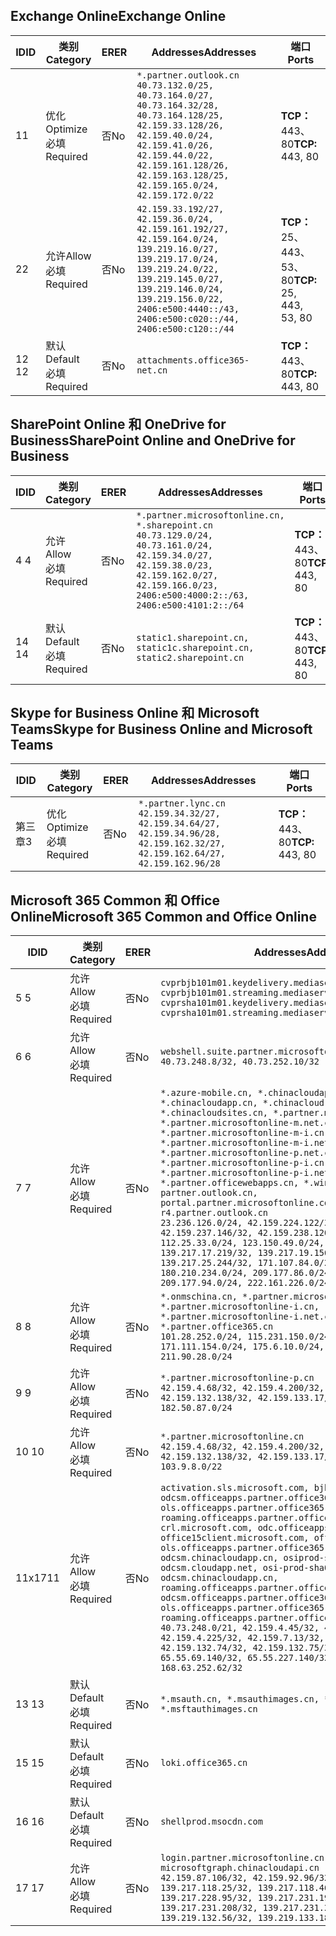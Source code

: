<!--THIS FILE IS AUTOMATICALLY GENERATED. MANUAL CHANGES WILL BE OVERWRITTEN.-->
<!--Please contact the Office 365 Endpoints team with any questions.-->
<!--China endpoints version 2020033100-->
<!--File generated 2020-06-13 17:00:13.9786-->

## <a name="exchange-online"></a><span data-ttu-id="ae18a-101">Exchange Online</span><span class="sxs-lookup"><span data-stu-id="ae18a-101">Exchange Online</span></span>

<span data-ttu-id="ae18a-102">ID</span><span class="sxs-lookup"><span data-stu-id="ae18a-102">ID</span></span> | <span data-ttu-id="ae18a-103">类别</span><span class="sxs-lookup"><span data-stu-id="ae18a-103">Category</span></span> | <span data-ttu-id="ae18a-104">ER</span><span class="sxs-lookup"><span data-stu-id="ae18a-104">ER</span></span> | <span data-ttu-id="ae18a-105">Addresses</span><span class="sxs-lookup"><span data-stu-id="ae18a-105">Addresses</span></span> | <span data-ttu-id="ae18a-106">端口</span><span class="sxs-lookup"><span data-stu-id="ae18a-106">Ports</span></span>
-- | -------------------- | -- | ---------------------------------------------------------------------------------------------------------------------------------------------------------------------------------------------------------------------------------------------- | ------------------------
<span data-ttu-id="ae18a-107">1</span><span class="sxs-lookup"><span data-stu-id="ae18a-107">1</span></span> | <span data-ttu-id="ae18a-108">优化</span><span class="sxs-lookup"><span data-stu-id="ae18a-108">Optimize</span></span><BR><span data-ttu-id="ae18a-109">必填</span><span class="sxs-lookup"><span data-stu-id="ae18a-109">Required</span></span> | <span data-ttu-id="ae18a-110">否</span><span class="sxs-lookup"><span data-stu-id="ae18a-110">No</span></span> | `*.partner.outlook.cn`<BR>`40.73.132.0/25, 40.73.164.0/27, 40.73.164.32/28, 40.73.164.128/25, 42.159.33.128/26, 42.159.40.0/24, 42.159.41.0/26, 42.159.44.0/22, 42.159.161.128/26, 42.159.163.128/25, 42.159.165.0/24, 42.159.172.0/22` | <span data-ttu-id="ae18a-111">**TCP：** 443、80</span><span class="sxs-lookup"><span data-stu-id="ae18a-111">**TCP:** 443, 80</span></span>
<span data-ttu-id="ae18a-112">2</span><span class="sxs-lookup"><span data-stu-id="ae18a-112">2</span></span> | <span data-ttu-id="ae18a-113">允许</span><span class="sxs-lookup"><span data-stu-id="ae18a-113">Allow</span></span><BR><span data-ttu-id="ae18a-114">必填</span><span class="sxs-lookup"><span data-stu-id="ae18a-114">Required</span></span> | <span data-ttu-id="ae18a-115">否</span><span class="sxs-lookup"><span data-stu-id="ae18a-115">No</span></span> | `42.159.33.192/27, 42.159.36.0/24, 42.159.161.192/27, 42.159.164.0/24, 139.219.16.0/27, 139.219.17.0/24, 139.219.24.0/22, 139.219.145.0/27, 139.219.146.0/24, 139.219.156.0/22, 2406:e500:4440::/43, 2406:e500:c020::/44, 2406:e500:c120::/44` | <span data-ttu-id="ae18a-116">**TCP：** 25、443、53、80</span><span class="sxs-lookup"><span data-stu-id="ae18a-116">**TCP:** 25, 443, 53, 80</span></span>
<span data-ttu-id="ae18a-117">12 </span><span class="sxs-lookup"><span data-stu-id="ae18a-117">12</span></span> | <span data-ttu-id="ae18a-118">默认</span><span class="sxs-lookup"><span data-stu-id="ae18a-118">Default</span></span><BR><span data-ttu-id="ae18a-119">必填</span><span class="sxs-lookup"><span data-stu-id="ae18a-119">Required</span></span> | <span data-ttu-id="ae18a-120">否</span><span class="sxs-lookup"><span data-stu-id="ae18a-120">No</span></span> | `attachments.office365-net.cn` | <span data-ttu-id="ae18a-121">**TCP：** 443、80</span><span class="sxs-lookup"><span data-stu-id="ae18a-121">**TCP:** 443, 80</span></span>

## <a name="sharepoint-online-and-onedrive-for-business"></a><span data-ttu-id="ae18a-122">SharePoint Online 和 OneDrive for Business</span><span class="sxs-lookup"><span data-stu-id="ae18a-122">SharePoint Online and OneDrive for Business</span></span>

<span data-ttu-id="ae18a-123">ID</span><span class="sxs-lookup"><span data-stu-id="ae18a-123">ID</span></span> | <span data-ttu-id="ae18a-124">类别</span><span class="sxs-lookup"><span data-stu-id="ae18a-124">Category</span></span> | <span data-ttu-id="ae18a-125">ER</span><span class="sxs-lookup"><span data-stu-id="ae18a-125">ER</span></span> | <span data-ttu-id="ae18a-126">Addresses</span><span class="sxs-lookup"><span data-stu-id="ae18a-126">Addresses</span></span> | <span data-ttu-id="ae18a-127">端口</span><span class="sxs-lookup"><span data-stu-id="ae18a-127">Ports</span></span>
-- | ------------------- | -- | --------------------------------------------------------------------------------------------------------------------------------------------------------------------------------------------------- | ----------------
<span data-ttu-id="ae18a-128">4 </span><span class="sxs-lookup"><span data-stu-id="ae18a-128">4</span></span> | <span data-ttu-id="ae18a-129">允许</span><span class="sxs-lookup"><span data-stu-id="ae18a-129">Allow</span></span><BR><span data-ttu-id="ae18a-130">必填</span><span class="sxs-lookup"><span data-stu-id="ae18a-130">Required</span></span> | <span data-ttu-id="ae18a-131">否</span><span class="sxs-lookup"><span data-stu-id="ae18a-131">No</span></span> | `*.partner.microsoftonline.cn, *.sharepoint.cn`<BR>`40.73.129.0/24, 40.73.161.0/24, 42.159.34.0/27, 42.159.38.0/23, 42.159.162.0/27, 42.159.166.0/23, 2406:e500:4000:2::/63, 2406:e500:4101:2::/64` | <span data-ttu-id="ae18a-132">**TCP：** 443、80</span><span class="sxs-lookup"><span data-stu-id="ae18a-132">**TCP:** 443, 80</span></span>
<span data-ttu-id="ae18a-133">14 </span><span class="sxs-lookup"><span data-stu-id="ae18a-133">14</span></span> | <span data-ttu-id="ae18a-134">默认</span><span class="sxs-lookup"><span data-stu-id="ae18a-134">Default</span></span><BR><span data-ttu-id="ae18a-135">必填</span><span class="sxs-lookup"><span data-stu-id="ae18a-135">Required</span></span> | <span data-ttu-id="ae18a-136">否</span><span class="sxs-lookup"><span data-stu-id="ae18a-136">No</span></span> | `static1.sharepoint.cn, static1c.sharepoint.cn, static2.sharepoint.cn` | <span data-ttu-id="ae18a-137">**TCP：** 443、80</span><span class="sxs-lookup"><span data-stu-id="ae18a-137">**TCP:** 443, 80</span></span>

## <a name="skype-for-business-online-and-microsoft-teams"></a><span data-ttu-id="ae18a-138">Skype for Business Online 和 Microsoft Teams</span><span class="sxs-lookup"><span data-stu-id="ae18a-138">Skype for Business Online and Microsoft Teams</span></span>

<span data-ttu-id="ae18a-139">ID</span><span class="sxs-lookup"><span data-stu-id="ae18a-139">ID</span></span> | <span data-ttu-id="ae18a-140">类别</span><span class="sxs-lookup"><span data-stu-id="ae18a-140">Category</span></span> | <span data-ttu-id="ae18a-141">ER</span><span class="sxs-lookup"><span data-stu-id="ae18a-141">ER</span></span> | <span data-ttu-id="ae18a-142">Addresses</span><span class="sxs-lookup"><span data-stu-id="ae18a-142">Addresses</span></span> | <span data-ttu-id="ae18a-143">端口</span><span class="sxs-lookup"><span data-stu-id="ae18a-143">Ports</span></span>
-- | -------------------- | -- | -------------------------------------------------------------------------------------------------------------------------------- | ----------------
<span data-ttu-id="ae18a-144">第三章</span><span class="sxs-lookup"><span data-stu-id="ae18a-144">3</span></span> | <span data-ttu-id="ae18a-145">优化</span><span class="sxs-lookup"><span data-stu-id="ae18a-145">Optimize</span></span><BR><span data-ttu-id="ae18a-146">必填</span><span class="sxs-lookup"><span data-stu-id="ae18a-146">Required</span></span> | <span data-ttu-id="ae18a-147">否</span><span class="sxs-lookup"><span data-stu-id="ae18a-147">No</span></span> | `*.partner.lync.cn`<BR>`42.159.34.32/27, 42.159.34.64/27, 42.159.34.96/28, 42.159.162.32/27, 42.159.162.64/27, 42.159.162.96/28` | <span data-ttu-id="ae18a-148">**TCP：** 443、80</span><span class="sxs-lookup"><span data-stu-id="ae18a-148">**TCP:** 443, 80</span></span>

## <a name="microsoft-365-common-and-office-online"></a><span data-ttu-id="ae18a-149">Microsoft 365 Common 和 Office Online</span><span class="sxs-lookup"><span data-stu-id="ae18a-149">Microsoft 365 Common and Office Online</span></span>

<span data-ttu-id="ae18a-150">ID</span><span class="sxs-lookup"><span data-stu-id="ae18a-150">ID</span></span> | <span data-ttu-id="ae18a-151">类别</span><span class="sxs-lookup"><span data-stu-id="ae18a-151">Category</span></span> | <span data-ttu-id="ae18a-152">ER</span><span class="sxs-lookup"><span data-stu-id="ae18a-152">ER</span></span> | <span data-ttu-id="ae18a-153">Addresses</span><span class="sxs-lookup"><span data-stu-id="ae18a-153">Addresses</span></span> | <span data-ttu-id="ae18a-154">端口</span><span class="sxs-lookup"><span data-stu-id="ae18a-154">Ports</span></span>
-- | ------------------- | -- | ---------------------------------------------------------------------------------------------------------------------------------------------------------------------------------------------------------------------------------------------------------------------------------------------------------------------------------------------------------------------------------------------------------------------------------------------------------------------------------------------------------------------------------------------------------------------------------------------------------------------------------------------------------------------------------------------------------------------------------------------------------------------------------------------------------------------------------------------------------------------------- | ----------------
<span data-ttu-id="ae18a-155">5 </span><span class="sxs-lookup"><span data-stu-id="ae18a-155">5</span></span> | <span data-ttu-id="ae18a-156">允许</span><span class="sxs-lookup"><span data-stu-id="ae18a-156">Allow</span></span><BR><span data-ttu-id="ae18a-157">必填</span><span class="sxs-lookup"><span data-stu-id="ae18a-157">Required</span></span> | <span data-ttu-id="ae18a-158">否</span><span class="sxs-lookup"><span data-stu-id="ae18a-158">No</span></span> | `cvprbjb101m01.keydelivery.mediaservices.chinacloudapi.cn, cvprbjb101m01.streaming.mediaservices.chinacloudapi.cn, cvprsha101m01.keydelivery.mediaservices.chinacloudapi.cn, cvprsha101m01.streaming.mediaservices.chinacloudapi.cn` | <span data-ttu-id="ae18a-159">**TCP：** 443、80</span><span class="sxs-lookup"><span data-stu-id="ae18a-159">**TCP:** 443, 80</span></span>
<span data-ttu-id="ae18a-160">6 </span><span class="sxs-lookup"><span data-stu-id="ae18a-160">6</span></span> | <span data-ttu-id="ae18a-161">允许</span><span class="sxs-lookup"><span data-stu-id="ae18a-161">Allow</span></span><BR><span data-ttu-id="ae18a-162">必填</span><span class="sxs-lookup"><span data-stu-id="ae18a-162">Required</span></span> | <span data-ttu-id="ae18a-163">否</span><span class="sxs-lookup"><span data-stu-id="ae18a-163">No</span></span> | `webshell.suite.partner.microsoftonline.cn`<BR>`40.73.248.8/32, 40.73.252.10/32` | <span data-ttu-id="ae18a-164">**TCP：** 443、80</span><span class="sxs-lookup"><span data-stu-id="ae18a-164">**TCP:** 443, 80</span></span>
<span data-ttu-id="ae18a-165">7 </span><span class="sxs-lookup"><span data-stu-id="ae18a-165">7</span></span> | <span data-ttu-id="ae18a-166">允许</span><span class="sxs-lookup"><span data-stu-id="ae18a-166">Allow</span></span><BR><span data-ttu-id="ae18a-167">必填</span><span class="sxs-lookup"><span data-stu-id="ae18a-167">Required</span></span> | <span data-ttu-id="ae18a-168">否</span><span class="sxs-lookup"><span data-stu-id="ae18a-168">No</span></span> | `*.azure-mobile.cn, *.chinacloudapi.cn, *.chinacloudapp.cn, *.chinacloud-mobile.cn, *.chinacloudsites.cn, *.partner.microsoftonline-m.cn, *.partner.microsoftonline-m.net.cn, *.partner.microsoftonline-m-i.cn, *.partner.microsoftonline-m-i.net.cn, *.partner.microsoftonline-p.net.cn, *.partner.microsoftonline-p-i.cn, *.partner.microsoftonline-p-i.net.cn, *.partner.officewebapps.cn, *.windowsazure.cn, partner.outlook.cn, portal.partner.microsoftonline.cdnsvc.com, r4.partner.outlook.cn`<BR>`23.236.126.0/24, 42.159.224.122/32, 42.159.233.91/32, 42.159.237.146/32, 42.159.238.120/32, 58.68.168.0/24, 112.25.33.0/24, 123.150.49.0/24, 125.65.247.0/24, 139.217.17.219/32, 139.217.19.156/32, 139.217.21.3/32, 139.217.25.244/32, 171.107.84.0/24, 180.210.232.0/24, 180.210.234.0/24, 209.177.86.0/24, 209.177.90.0/24, 209.177.94.0/24, 222.161.226.0/24` | <span data-ttu-id="ae18a-169">**TCP：** 443、80</span><span class="sxs-lookup"><span data-stu-id="ae18a-169">**TCP:** 443, 80</span></span>
<span data-ttu-id="ae18a-170">8 </span><span class="sxs-lookup"><span data-stu-id="ae18a-170">8</span></span> | <span data-ttu-id="ae18a-171">允许</span><span class="sxs-lookup"><span data-stu-id="ae18a-171">Allow</span></span><BR><span data-ttu-id="ae18a-172">必填</span><span class="sxs-lookup"><span data-stu-id="ae18a-172">Required</span></span> | <span data-ttu-id="ae18a-173">否</span><span class="sxs-lookup"><span data-stu-id="ae18a-173">No</span></span> | `*.onmschina.cn, *.partner.microsoftonline.net.cn, *.partner.microsoftonline-i.cn, *.partner.microsoftonline-i.net.cn, *.partner.office365.cn`<BR>`101.28.252.0/24, 115.231.150.0/24, 123.235.32.0/24, 171.111.154.0/24, 175.6.10.0/24, 180.210.229.0/24, 211.90.28.0/24` | <span data-ttu-id="ae18a-174">**TCP：** 443、80</span><span class="sxs-lookup"><span data-stu-id="ae18a-174">**TCP:** 443, 80</span></span>
<span data-ttu-id="ae18a-175">9 </span><span class="sxs-lookup"><span data-stu-id="ae18a-175">9</span></span> | <span data-ttu-id="ae18a-176">允许</span><span class="sxs-lookup"><span data-stu-id="ae18a-176">Allow</span></span><BR><span data-ttu-id="ae18a-177">必填</span><span class="sxs-lookup"><span data-stu-id="ae18a-177">Required</span></span> | <span data-ttu-id="ae18a-178">否</span><span class="sxs-lookup"><span data-stu-id="ae18a-178">No</span></span> | `*.partner.microsoftonline-p.cn`<BR>`42.159.4.68/32, 42.159.4.200/32, 42.159.7.156/32, 42.159.132.138/32, 42.159.133.17/32, 42.159.135.78/32, 182.50.87.0/24` | <span data-ttu-id="ae18a-179">**TCP：** 443、80</span><span class="sxs-lookup"><span data-stu-id="ae18a-179">**TCP:** 443, 80</span></span>
<span data-ttu-id="ae18a-180">10  </span><span class="sxs-lookup"><span data-stu-id="ae18a-180">10</span></span> | <span data-ttu-id="ae18a-181">允许</span><span class="sxs-lookup"><span data-stu-id="ae18a-181">Allow</span></span><BR><span data-ttu-id="ae18a-182">必填</span><span class="sxs-lookup"><span data-stu-id="ae18a-182">Required</span></span> | <span data-ttu-id="ae18a-183">否</span><span class="sxs-lookup"><span data-stu-id="ae18a-183">No</span></span> | `*.partner.microsoftonline.cn`<BR>`42.159.4.68/32, 42.159.4.200/32, 42.159.7.156/32, 42.159.132.138/32, 42.159.133.17/32, 42.159.135.78/32, 103.9.8.0/22` | <span data-ttu-id="ae18a-184">**TCP：** 443、80</span><span class="sxs-lookup"><span data-stu-id="ae18a-184">**TCP:** 443, 80</span></span>
<span data-ttu-id="ae18a-185">11x17</span><span class="sxs-lookup"><span data-stu-id="ae18a-185">11</span></span> | <span data-ttu-id="ae18a-186">允许</span><span class="sxs-lookup"><span data-stu-id="ae18a-186">Allow</span></span><BR><span data-ttu-id="ae18a-187">必填</span><span class="sxs-lookup"><span data-stu-id="ae18a-187">Required</span></span> | <span data-ttu-id="ae18a-188">否</span><span class="sxs-lookup"><span data-stu-id="ae18a-188">No</span></span> | `activation.sls.microsoft.com, bjb-odcsm.officeapps.partner.office365.cn, bjb-ols.officeapps.partner.office365.cn, bjb-roaming.officeapps.partner.office365.cn, crl.microsoft.com, odc.officeapps.live.com, office15client.microsoft.com, officecdn.microsoft.com, ols.officeapps.partner.office365.cn, osi-prod-bjb01-odcsm.chinacloudapp.cn, osiprod-scus01-odcsm.cloudapp.net, osi-prod-sha01-odcsm.chinacloudapp.cn, roaming.officeapps.partner.office365.cn, sha-odcsm.officeapps.partner.office365.cn, sha-ols.officeapps.partner.office365.cn, sha-roaming.officeapps.partner.office365.cn`<BR>`40.73.248.0/21, 42.159.4.45/32, 42.159.4.50/32, 42.159.4.225/32, 42.159.7.13/32, 42.159.132.73/32, 42.159.132.74/32, 42.159.132.75/32, 65.52.98.231/32, 65.55.69.140/32, 65.55.227.140/32, 70.37.81.47/32, 168.63.252.62/32` | <span data-ttu-id="ae18a-189">**TCP：** 443、80</span><span class="sxs-lookup"><span data-stu-id="ae18a-189">**TCP:** 443, 80</span></span>
<span data-ttu-id="ae18a-190">13 </span><span class="sxs-lookup"><span data-stu-id="ae18a-190">13</span></span> | <span data-ttu-id="ae18a-191">默认</span><span class="sxs-lookup"><span data-stu-id="ae18a-191">Default</span></span><BR><span data-ttu-id="ae18a-192">必填</span><span class="sxs-lookup"><span data-stu-id="ae18a-192">Required</span></span> | <span data-ttu-id="ae18a-193">否</span><span class="sxs-lookup"><span data-stu-id="ae18a-193">No</span></span> | `*.msauth.cn, *.msauthimages.cn, *.msftauth.cn, *.msftauthimages.cn` | <span data-ttu-id="ae18a-194">**TCP：** 443、80</span><span class="sxs-lookup"><span data-stu-id="ae18a-194">**TCP:** 443, 80</span></span>
<span data-ttu-id="ae18a-195">15 </span><span class="sxs-lookup"><span data-stu-id="ae18a-195">15</span></span> | <span data-ttu-id="ae18a-196">默认</span><span class="sxs-lookup"><span data-stu-id="ae18a-196">Default</span></span><BR><span data-ttu-id="ae18a-197">必填</span><span class="sxs-lookup"><span data-stu-id="ae18a-197">Required</span></span> | <span data-ttu-id="ae18a-198">否</span><span class="sxs-lookup"><span data-stu-id="ae18a-198">No</span></span> | `loki.office365.cn` | <span data-ttu-id="ae18a-199">**TCP：** 443</span><span class="sxs-lookup"><span data-stu-id="ae18a-199">**TCP:** 443</span></span>
<span data-ttu-id="ae18a-200">16 </span><span class="sxs-lookup"><span data-stu-id="ae18a-200">16</span></span> | <span data-ttu-id="ae18a-201">默认</span><span class="sxs-lookup"><span data-stu-id="ae18a-201">Default</span></span><BR><span data-ttu-id="ae18a-202">必填</span><span class="sxs-lookup"><span data-stu-id="ae18a-202">Required</span></span> | <span data-ttu-id="ae18a-203">否</span><span class="sxs-lookup"><span data-stu-id="ae18a-203">No</span></span> | `shellprod.msocdn.com` | <span data-ttu-id="ae18a-204">**TCP：** 443</span><span class="sxs-lookup"><span data-stu-id="ae18a-204">**TCP:** 443</span></span>
<span data-ttu-id="ae18a-205">17 </span><span class="sxs-lookup"><span data-stu-id="ae18a-205">17</span></span> | <span data-ttu-id="ae18a-206">允许</span><span class="sxs-lookup"><span data-stu-id="ae18a-206">Allow</span></span><BR><span data-ttu-id="ae18a-207">必填</span><span class="sxs-lookup"><span data-stu-id="ae18a-207">Required</span></span> | <span data-ttu-id="ae18a-208">否</span><span class="sxs-lookup"><span data-stu-id="ae18a-208">No</span></span> | `login.partner.microsoftonline.cn, microsoftgraph.chinacloudapi.cn`<BR>`42.159.87.106/32, 42.159.92.96/32, 139.217.115.121/32, 139.217.118.25/32, 139.217.118.46/32, 139.217.118.54/32, 139.217.228.95/32, 139.217.231.198/32, 139.217.231.208/32, 139.217.231.219/32, 139.219.132.56/32, 139.219.133.182/32` | <span data-ttu-id="ae18a-209">**TCP：** 443、80</span><span class="sxs-lookup"><span data-stu-id="ae18a-209">**TCP:** 443, 80</span></span>
